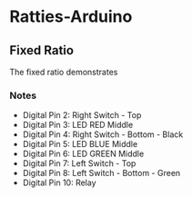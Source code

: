 # Ratties-Arduino
## Fixed Ratio 

The fixed ratio demonstrates 


### Notes
- Digital Pin 2:	Right Switch - Top
- Digital Pin 3:	LED RED Middle
- Digital Pin 4:	Right Switch - Bottom - Black
- Digital Pin 5:	LED BLUE Middle
- Digital Pin 6:	LED GREEN Middle
- Digital Pin 7:	Left Switch - Top
- Digital Pin 8:	Left Switch - Bottom - Green
- Digital Pin 10:	Relay
